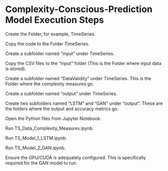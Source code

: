 # Complexity-Conscious-Prediction Model Execution Steps
Create the Folder, for example, TimeSeries.

Copy the code to the Folder TimeSeries.

Create a subfolder named “input” under TimeSeries.

Copy the CSV files to the “input” folder (This is the Folder where input data is stored).

Create a subfolder named “DataValidity” under TimeSeries. This is the Folder where the complexity measures go.

Create a subfolder named “output” under TimeSeries.

Create two subfolders named “LSTM” and “GAN” under “output”. These are the folders where the output and accuracy metrics go.

Open the Python files from Jupyter Notebook.

Run TS_Data_Complexity_Measures.ipynb.

Run TS_Model_1_LSTM.ipynb.

Run TS_Model_2_GAN.ipynb.

Ensure the GPU/CUDA is adequately configured. This is specifically required for the GAN model to run.

